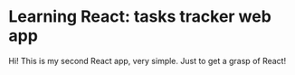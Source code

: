 # Learning React: tasks tracker web app
Hi! This is my second React app, very simple. Just to get a grasp of React!
